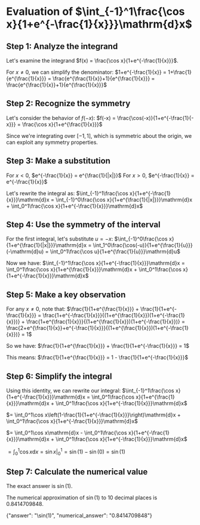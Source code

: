 # Evaluation of $\int_{-1}^1\frac{\cos x}{1+e^{-\frac{1}{x}}}\mathrm{d}x$

## Step 1: Analyze the integrand
Let's examine the integrand $f(x) = \frac{\cos x}{1+e^{-\frac{1}{x}}}$. 

For $x \neq 0$, we can simplify the denominator:
$1+e^{-\frac{1}{x}} = 1+\frac{1}{e^{\frac{1}{x}}} = \frac{e^{\frac{1}{x}}+1}{e^{\frac{1}{x}}} = \frac{e^{\frac{1}{x}}+1}{e^{\frac{1}{x}}}$

## Step 2: Recognize the symmetry
Let's consider the behavior of $f(-x)$:
$f(-x) = \frac{\cos(-x)}{1+e^{-\frac{1}{-x}}} = \frac{\cos x}{1+e^{\frac{1}{x}}}$

Since we're integrating over $[-1,1]$, which is symmetric about the origin, we can exploit any symmetry properties.

## Step 3: Make a substitution
For $x < 0$, $e^{-\frac{1}{x}} = e^{\frac{1}{|x|}}$
For $x > 0$, $e^{-\frac{1}{x}} = e^{-\frac{1}{x}}$

Let's rewrite the integral as:
$\int_{-1}^1\frac{\cos x}{1+e^{-\frac{1}{x}}}\mathrm{d}x = \int_{-1}^0\frac{\cos x}{1+e^{\frac{1}{|x|}}}\mathrm{d}x + \int_0^1\frac{\cos x}{1+e^{-\frac{1}{x}}}\mathrm{d}x$

## Step 4: Use the symmetry of the interval
For the first integral, let's substitute $u = -x$:
$\int_{-1}^0\frac{\cos x}{1+e^{\frac{1}{|x|}}}\mathrm{d}x = \int_1^0\frac{\cos(-u)}{1+e^{\frac{1}{u}}}(-\mathrm{d}u) = \int_0^1\frac{\cos u}{1+e^{\frac{1}{u}}}\mathrm{d}u$

Now we have:
$\int_{-1}^1\frac{\cos x}{1+e^{-\frac{1}{x}}}\mathrm{d}x = \int_0^1\frac{\cos x}{1+e^{\frac{1}{x}}}\mathrm{d}x + \int_0^1\frac{\cos x}{1+e^{-\frac{1}{x}}}\mathrm{d}x$

## Step 5: Make a key observation
For any $x \neq 0$, note that:
$\frac{1}{1+e^{\frac{1}{x}}} + \frac{1}{1+e^{-\frac{1}{x}}} = \frac{1+e^{-\frac{1}{x}}}{(1+e^{\frac{1}{x}})(1+e^{-\frac{1}{x}})} + \frac{1+e^{\frac{1}{x}}}{(1+e^{\frac{1}{x}})(1+e^{-\frac{1}{x}})} = \frac{2+e^{\frac{1}{x}}+e^{-\frac{1}{x}}}{(1+e^{\frac{1}{x}})(1+e^{-\frac{1}{x}})} = 1$

So we have:
$\frac{1}{1+e^{\frac{1}{x}}} + \frac{1}{1+e^{-\frac{1}{x}}} = 1$

This means:
$\frac{1}{1+e^{\frac{1}{x}}} = 1 - \frac{1}{1+e^{-\frac{1}{x}}}$

## Step 6: Simplify the integral
Using this identity, we can rewrite our integral:
$\int_{-1}^1\frac{\cos x}{1+e^{-\frac{1}{x}}}\mathrm{d}x = \int_0^1\frac{\cos x}{1+e^{\frac{1}{x}}}\mathrm{d}x + \int_0^1\frac{\cos x}{1+e^{-\frac{1}{x}}}\mathrm{d}x$

$= \int_0^1\cos x\left(1-\frac{1}{1+e^{-\frac{1}{x}}}\right)\mathrm{d}x + \int_0^1\frac{\cos x}{1+e^{-\frac{1}{x}}}\mathrm{d}x$

$= \int_0^1\cos x\mathrm{d}x - \int_0^1\frac{\cos x}{1+e^{-\frac{1}{x}}}\mathrm{d}x + \int_0^1\frac{\cos x}{1+e^{-\frac{1}{x}}}\mathrm{d}x$

$= \int_0^1\cos x\mathrm{d}x = \sin x\big|_0^1 = \sin(1) - \sin(0) = \sin(1)$

## Step 7: Calculate the numerical value
The exact answer is $\sin(1)$.

The numerical approximation of $\sin(1)$ to 10 decimal places is 0.8414709848.

{"answer": "\\sin(1)", "numerical_answer": "0.8414709848"}